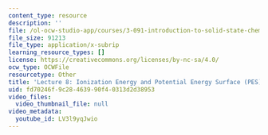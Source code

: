 ```yaml
---
content_type: resource
description: ''
file: /ol-ocw-studio-app/courses/3-091-introduction-to-solid-state-chemistry-fall-2018/LV3l9yqJwio_captions.webvtt
file_size: 91213
file_type: application/x-subrip
learning_resource_types: []
license: https://creativecommons.org/licenses/by-nc-sa/4.0/
ocw_type: OCWFile
resourcetype: Other
title: 'Lecture 8: Ionization Energy and Potential Energy Surface (PES) captions'
uid: fd70246f-9c28-4639-90f4-0313d2d38953
video_files:
  video_thumbnail_file: null
video_metadata:
  youtube_id: LV3l9yqJwio
---
```

